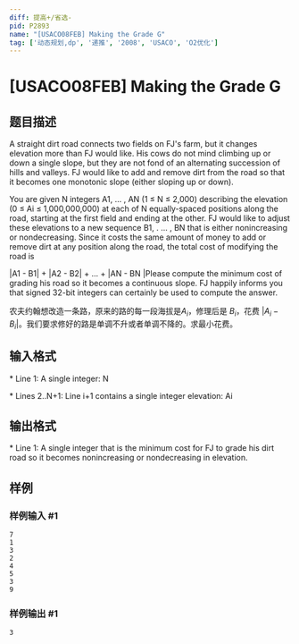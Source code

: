 ```yaml
---
diff: 提高+/省选-
pid: P2893
name: "[USACO08FEB] Making the Grade G"
tag: ['动态规划,dp', '递推', '2008', 'USACO', 'O2优化']
---
```

# [USACO08FEB] Making the Grade G
## 题目描述

A straight dirt road connects two fields on FJ's farm, but it changes elevation more than FJ would like. His cows do not mind climbing up or down a single slope, but they are not fond of an alternating succession of hills and valleys. FJ would like to add and remove dirt from the road so that it becomes one monotonic slope (either sloping up or down).

You are given N integers A1, ... , AN (1 ≤ N ≤ 2,000) describing the elevation (0 ≤ Ai ≤ 1,000,000,000) at each of N equally-spaced positions along the road, starting at the first field and ending at the other. FJ would like to adjust these elevations to a new sequence B1, . ... , BN that is either nonincreasing or nondecreasing. Since it costs the same amount of money to add or remove dirt at any position along the road, the total cost of modifying the road is

|A1 - B1| + |A2 - B2| + ... + |AN - BN |Please compute the minimum cost of grading his road so it becomes a continuous slope. FJ happily informs you that signed 32-bit integers can certainly be used to compute the answer.

农夫约翰想改造一条路，原来的路的每一段海拔是$A_i$，修理后是 $B_i$，花费 $|A_i - B_i|$。我们要求修好的路是单调不升或者单调不降的。求最小花费。

## 输入格式

\* Line 1: A single integer: N

\* Lines 2..N+1: Line i+1 contains a single integer elevation: Ai

## 输出格式

\* Line 1: A single integer that is the minimum cost for FJ to grade his dirt road so it becomes nonincreasing or nondecreasing in elevation.

## 样例

### 样例输入 #1
```
7
1
3
2
4
5
3
9

```
### 样例输出 #1
```
3

```
